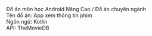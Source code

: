 Đồ án môn học Android Nâng Cao / Đồ án chuyên ngành  
Tên đồ án: App xem thông tin phim  
Ngôn ngữ: Kotlin  
API: TheMovieDB   
